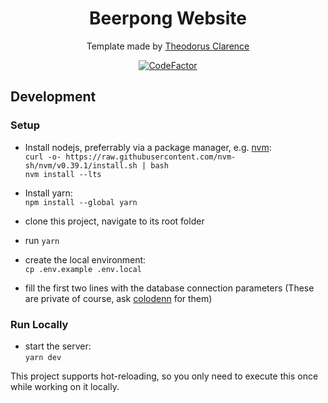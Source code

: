 <div align="center">
  <h1>Beerpong Website</h1>
  <p>Template made by <a href="https://theodorusclarence.com">Theodorus Clarence</a></p>
  
  
  [![CodeFactor](https://www.codefactor.io/repository/github/colodenn/beerpong-dashboard/badge)](https://www.codefactor.io/repository/github/colodenn/beerpong-dashboard)

</div>
  
  ## Development
  ### Setup
  
  - Install nodejs, preferrably via a package manager, e.g. [nvm](https://github.com/nvm-sh/nvm):  
  `curl -o- https://raw.githubusercontent.com/nvm-sh/nvm/v0.39.1/install.sh | bash`  
  `nvm install --lts`
  
  - Install yarn:  
  `npm install --global yarn`
  
  - clone this project, navigate to its root folder
  - run `yarn`
  - create the local environment:  
  `cp .env.example .env.local`
  - fill the first two lines with the database connection parameters (These are private of course, ask [colodenn](https://github.com/colodenn) for them)

### Run Locally

- start the server:  
  `yarn dev`

This project supports hot-reloading, so you only need to execute this once while working on it locally.
